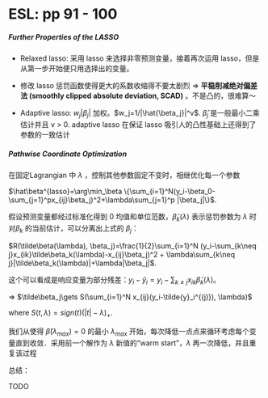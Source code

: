 # ESL: pp 91 - 100

##### Further Properties of the LASSO

- Relaxed lasso: 采用 lasso 来选择非零预测变量，接着再次运用 lasso，但是从第一步开始便只用选择出的变量。

- 修改 lasso 惩罚函数使得更大的系数收缩得不要太剧烈 => **平稳削减绝对偏差法 (smoothly clipped absolute deviation, SCAD)** 。不是凸的，很难算～
- Adaptive lasso: $w_j|\beta_j|$ 加权。$w_j=1/|\hat{\beta_j}|^v$. $\hat\beta_j$ 是一般最小二乘估计并且 ν > 0. adaptive lasso 在保证 lasso 吸引人的凸性基础上还得到了参数的一致估计

##### Pathwise Coordinate Optimization

在固定Lagrangian 中 $\lambda$ ，控制其他参数固定不变时，相继优化每一个参数

$\hat\beta^{lasso}=\arg\min_\beta \{\sum_{i=1}^N(y_i-\beta_0-\sum_{j=1}^px_{ij}\beta_j)^2+\lambda\sum_{j=1}^p |\beta_j|\}$.

假设预测变量都经过标准化得到 0 均值和单位范数，$\tilde\beta_k(\lambda)$ 表示惩罚参数为 $\lambda$ 时对$\beta_k$ 的当前估计，可以分离出上式的 $\beta_j$：

$R(\tilde\beta(\lambda), \beta_j)=\frac{1}{2}\sum_{i=1}^N (y_i-\sum_{k\neq j}x_{ik}\tilde\beta_k(\lambda)-x_{ij}\beta_j)^2 + \lambda\sum_{k\neq j}|\tilde\beta_k(\lambda)|+\lambda|\beta_j|$.

这个可以看成是响应变量为部分残差：$y_i-\tilde y_i = y_i - \sum_{k\neq j}x_{ik}\tilde\beta_k(\lambda)$。

=> $\tilde\beta_j\gets S(\sum_{i=1}^N x_{ij}(y_i-\tilde{y}_i^{(j)}), \lambda)$

where $S(t,\lambda)=sign(t)(|t|-\lambda)_+$.

我们从使得 $\hat\beta(\lambda_{max})=0$ 的最小 $\lambda_{max}$ 开始，每次降低一点点来循环考虑每个变量直到收敛．采用前一个解作为 $\lambda$ 新值的“warm start”，$\lambda$ 再一次降低，并且重复该过程



总结：

TODO
